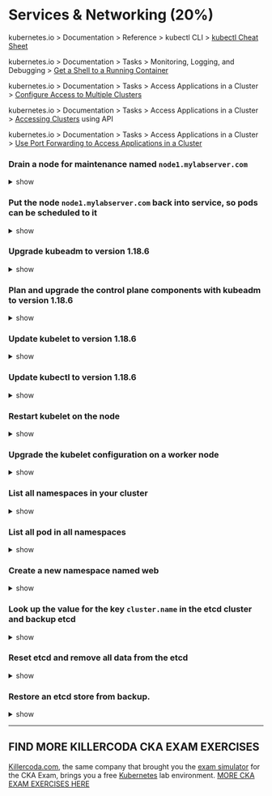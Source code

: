 # Services & Networking (20%)

kubernetes.io > Documentation > Reference > kubectl CLI > [kubectl Cheat Sheet](https://kubernetes.io/docs/reference/kubectl/cheatsheet/)

kubernetes.io > Documentation > Tasks > Monitoring, Logging, and Debugging > [Get a Shell to a Running Container](https://kubernetes.io/docs/tasks/debug-application-cluster/get-shell-running-container/)

kubernetes.io > Documentation > Tasks > Access Applications in a Cluster > [Configure Access to Multiple Clusters](https://kubernetes.io/docs/tasks/access-application-cluster/configure-access-multiple-clusters/)

kubernetes.io > Documentation > Tasks > Access Applications in a Cluster > [Accessing Clusters](https://kubernetes.io/docs/tasks/access-application-cluster/access-cluster/) using API

kubernetes.io > Documentation > Tasks > Access Applications in a Cluster > [Use Port Forwarding to Access Applications in a Cluster](https://kubernetes.io/docs/tasks/access-application-cluster/port-forward-access-application-cluster/)

### Drain a node for maintenance named `node1.mylabserver.com`

<details><summary>show</summary>
<p>

```bash
kubectl drain node1.mylabserver.com --ignore-daemonsets --force
```

</p>
</details>

### Put the node `node1.mylabserver.com` back into service, so pods can be scheduled to it

<details><summary>show</summary>
<p>

```bash
kubectl uncordon node1.mylabserver.com
```

</p>
</details>

### Upgrade kubeadm to version 1.18.6

<details><summary>show</summary>
<p>

```bash
sudo apt install -y kubeadm --allow-change-held-packages kubeadm=1.18.6-00
```

</p>
</details>

### Plan and upgrade the control plane components with kubeadm to version 1.18.6

<details><summary>show</summary>
<p>

```bash
sudo kubeadm upgrade plan

sudo kubeadm upgrade apply v1.18.6
```

</p>
</details>

### Update kubelet to version 1.18.6

<details><summary>show</summary>
<p>

```bash
sudo apt install kubelet=1.18.6-00
```

</p>
</details>

### Update kubectl to version 1.18.6

<details><summary>show</summary>
<p>

```bash
sudo apt install kubectl=1.18.6-00
```

</p>
</details>

### Restart kubelet on the node

<details><summary>show</summary>
<p>

```bash
sudo systemctl daemon-reload

sudo systemctl restart kubelet
```

</p>
</details>

### Upgrade the kubelet configuration on a worker node

<details><summary>show</summary>
<p>

```bash
sudo kubeadm upgrade node
```

</p>
</details>

### List all namespaces in your cluster

<details><summary>show</summary>
<p>

```bash
kubectl get ns
```

</p>
</details>

### List all pod in all namespaces

<details><summary>show</summary>
<p>

```bash
kubectl get po --all-namespaces
```

</p>
</details>

### Create a new namespace named web

<details><summary>show</summary>
<p>

```bash
kubectl create ns web
```

</p>
</details>

### Look up the value for the key `cluster.name` in the etcd cluster and backup etcd

<details><summary>show</summary>
<p>

```bash
ETCDCTL_API=3 etcdctl get cluster.name \
--endpoints=https://10.0.1.101:2379 \
--cacert=/home/cloud_user/etcd-certs/etcd-ca.pem \
--cert=/home/cloud_user/etcd-certs/etcd-server.crt \
--key=/home/cloud_user/etcd-certs/etcd-server.key

ETCDCTL_API=3 etcdctl snapshot save /home/cloud_user/etcd_backup.db \
--endpoints=https://10.0.1.101:2379 \
--cacert=/home/cloud_user/etcd-certs/etcd-ca.pem \
--cert=/home/cloud_user/etcd-certs/etcd-server.crt \
--key=/home/cloud_user/etcd-certs/etcd-server.key
```

</p>
</details>

### Reset etcd and remove all data from the etcd

<details><summary>show</summary>
<p>

```bash
sudo systemctl stop etcd

sudo rm -rf /var/lib/etcd
```

</p>
</details>

### Restore an etcd store from backup. 

<details><summary>show</summary>
<p>

```bash
# spin up a temporary etcd cluster and save the data from the backup file to a new directory (/var/lib/etcd)
sudo ETCDCTL_API=3 etcdctl snapshot restore /home/cloud_user/etcd_backup.db \
--initial-cluster etcd-restore=https://10.0.1.101:2380 \
--initial-advertise-peer-urls https://10.0.1.101:2380 \
--name etcd-restore \
--data-dir /var/lib/etcd

# set ownership of the new data directory
sudo chown -R etcd:etcd /var/lib/etcd

# start etcd
sudo systemctl start etcd

# Verify the data was restored
ETCDCTL_API=3 etcdctl get cluster.name \
--endpoints=https://10.0.1.101:2379 \
--cacert=/home/cloud_user/etcd-certs/etcd-ca.pem \
--cert=/home/cloud_user/etcd-certs/etcd-server.crt \
--key=/home/cloud_user/etcd-certs/etcd-server.key
```

</p>
</details>

---

## FIND MORE KILLERCODA CKA EXAM EXERCISES
[Killercoda.com](https://killercoda.com), the same company that brought you the [exam simulator](https://killer.sh) for the CKA Exam, brings you a free [Kubernetes](https://kubernetes.io/) lab environment.
[MORE CKA EXAM EXERCISES HERE](https://killercoda.com/cka)
